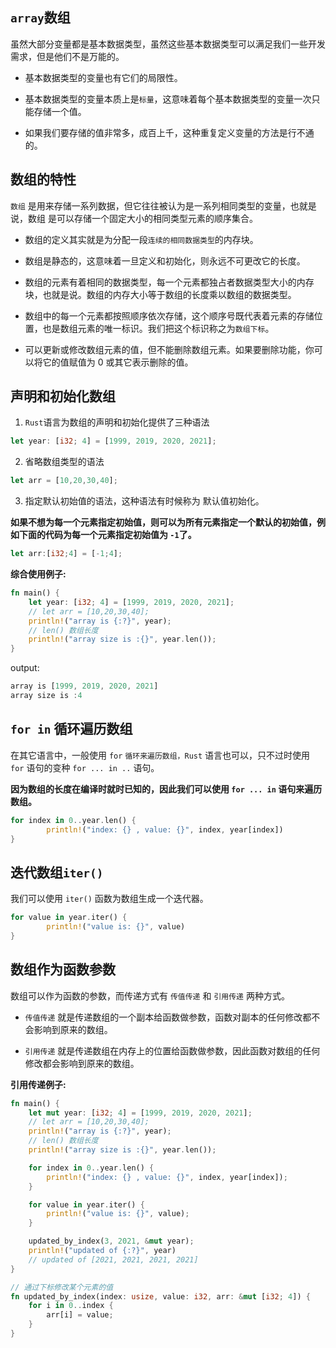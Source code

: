 ## `array`数组

虽然大部分变量都是基本数据类型，虽然这些基本数据类型可以满足我们一些开发需求，但是他们不是万能的。

- 基本数据类型的变量也有它们的局限性。

- 基本数据类型的变量本质上是`标量`，这意味着每个基本数据类型的变量一次只能存储一个值。

- 如果我们要存储的值非常多，成百上千，这种重复定义变量的方法是行不通的。

## 数组的特性

`数组` 是用来存储一系列数据，但它往往被认为是一系列相同类型的变量，也就是说，数组 是可以存储一个固定大小的相同类型元素的顺序集合。

- 数组的定义其实就是为分配一段`连续的相同数据类型`的内存块。

- 数组是静态的，这意味着一旦定义和初始化，则永远不可更改它的长度。

- 数组的元素有着相同的数据类型，每一个元素都独占者数据类型大小的内存块，也就是说。数组的内存大小等于数组的长度乘以数组的数据类型。
  
- 数组中的每一个元素都按照顺序依次存储，这个顺序号既代表着元素的存储位置，也是数组元素的唯一标识。我们把这个标识称之为`数组下标`。

- 可以更新或修改数组元素的值，但不能删除数组元素。如果要删除功能，你可以将它的值赋值为 0 或其它表示删除的值。

## 声明和初始化数组

1. `Rust`语言为数组的声明和初始化提供了三种语法

```rust linenums='1'
let year: [i32; 4] = [1999, 2019, 2020, 2021];
```
2. 省略数组类型的语法

```rust linenums='1'
let arr = [10,20,30,40];
```

3. 指定默认初始值的语法，这种语法有时候称为 默认值初始化。
   
**如果不想为每一个元素指定初始值，则可以为所有元素指定一个默认的初始值，例如下面的代码为每一个元素指定初始值为 `-1`了。**
```rust linenums='1'
let arr:[i32;4] = [-1;4];
``` 

**综合使用例子:**

```rust 
fn main() {
    let year: [i32; 4] = [1999, 2019, 2020, 2021];
    // let arr = [10,20,30,40];
    println!("array is {:?}", year);
    // len() 数组长度
    println!("array size is :{}", year.len());
}
```
output:
```rust 
array is [1999, 2019, 2020, 2021]
array size is :4
```

## `for in` 循环遍历数组

在其它语言中，一般使用 `for` `循环来遍历数组，Rust` 语言也可以，只不过时使用 `for` 语句的变种 `for ... in ..` 语句。

**因为数组的长度在编译时就时已知的，因此我们可以使用 `for ... in` 语句来遍历数组。**

```rust linenums='2'
for index in 0..year.len() {
        println!("index: {} , value: {}", index, year[index])
}
```

## 迭代数组`iter()`

我们可以使用 `iter()` 函数为数组生成一个迭代器。

```rust linenums='1'
for value in year.iter() {
        println!("value is: {}", value)
}
```

## 数组作为函数参数

数组可以作为函数的参数，而传递方式有 `传值传递` 和 `引用传递` 两种方式。

- `传值传递` 就是传递数组的一个副本给函数做参数，函数对副本的任何修改都不会影响到原来的数组。

- `引用传递` 就是传递数组在内存上的位置给函数做参数，因此函数对数组的任何修改都会影响到原来的数组。

**引用传递例子:**

```rust linenums='1' hl_lines="17"
fn main() {
    let mut year: [i32; 4] = [1999, 2019, 2020, 2021];
    // let arr = [10,20,30,40];
    println!("array is {:?}", year);
    // len() 数组长度
    println!("array size is :{}", year.len());

    for index in 0..year.len() {
        println!("index: {} , value: {}", index, year[index]);
    }

    for value in year.iter() {
        println!("value is: {}", value);
    }

    updated_by_index(3, 2021, &mut year);
    println!("updated of {:?}", year)
    // updated of [2021, 2021, 2021, 2021]
}

// 通过下标修改某个元素的值 
fn updated_by_index(index: usize, value: i32, arr: &mut [i32; 4]) {
    for i in 0..index {
        arr[i] = value;
    }
}
```
